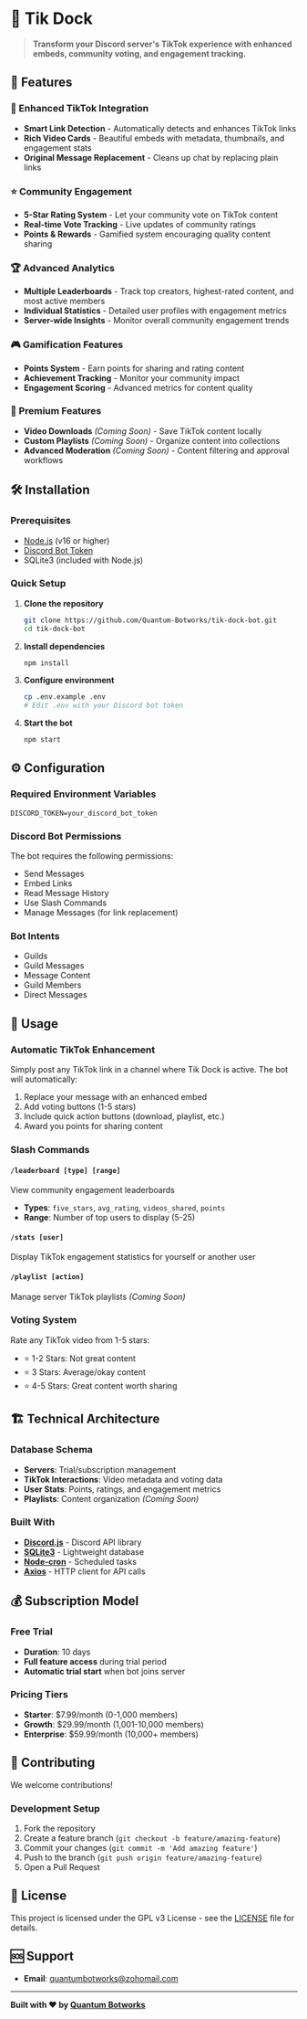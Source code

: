 # 🚢 Tik Dock

> **Transform your Discord server's TikTok experience with enhanced embeds, community voting, and engagement tracking.**

## 🌟 Features

### 🎵 Enhanced TikTok Integration
- **Smart Link Detection** - Automatically detects and enhances TikTok links
- **Rich Video Cards** - Beautiful embeds with metadata, thumbnails, and engagement stats
- **Original Message Replacement** - Cleans up chat by replacing plain links

### ⭐ Community Engagement
- **5-Star Rating System** - Let your community vote on TikTok content
- **Real-time Vote Tracking** - Live updates of community ratings
- **Points & Rewards** - Gamified system encouraging quality content sharing

### 🏆 Advanced Analytics
- **Multiple Leaderboards** - Track top creators, highest-rated content, and most active members
- **Individual Statistics** - Detailed user profiles with engagement metrics
- **Server-wide Insights** - Monitor overall community engagement trends

### 🎮 Gamification Features
- **Points System** - Earn points for sharing and rating content
- **Achievement Tracking** - Monitor your community impact
- **Engagement Scoring** - Advanced metrics for content quality

### 🚀 Premium Features
- **Video Downloads** *(Coming Soon)* - Save TikTok content locally
- **Custom Playlists** *(Coming Soon)* - Organize content into collections
- **Advanced Moderation** *(Coming Soon)* - Content filtering and approval workflows

## 🛠️ Installation

### Prerequisites
- [Node.js](https://nodejs.org/) (v16 or higher)
- [Discord Bot Token](https://discord.com/developers/applications)
- SQLite3 (included with Node.js)

### Quick Setup

1. **Clone the repository**
   ```bash
   git clone https://github.com/Quantum-Botworks/tik-dock-bot.git
   cd tik-dock-bot
   ```

2. **Install dependencies**
   ```bash
   npm install
   ```

3. **Configure environment**
   ```bash
   cp .env.example .env
   # Edit .env with your Discord bot token
   ```

4. **Start the bot**
   ```bash
   npm start
   ```

## ⚙️ Configuration

### Required Environment Variables
```env
DISCORD_TOKEN=your_discord_bot_token
```

### Discord Bot Permissions
The bot requires the following permissions:
- Send Messages
- Embed Links
- Read Message History
- Use Slash Commands
- Manage Messages (for link replacement)

### Bot Intents
- Guilds
- Guild Messages
- Message Content
- Guild Members
- Direct Messages

## 📖 Usage

### Automatic TikTok Enhancement
Simply post any TikTok link in a channel where Tik Dock is active. The bot will automatically:
1. Replace your message with an enhanced embed
2. Add voting buttons (1-5 stars)
3. Include quick action buttons (download, playlist, etc.)
4. Award you points for sharing content

### Slash Commands

#### `/leaderboard [type] [range]`
View community engagement leaderboards
- **Types**: `five_stars`, `avg_rating`, `videos_shared`, `points`
- **Range**: Number of top users to display (5-25)

#### `/stats [user]`
Display TikTok engagement statistics for yourself or another user

#### `/playlist [action]`
Manage server TikTok playlists *(Coming Soon)*

### Voting System
Rate any TikTok video from 1-5 stars:
- ⭐ 1-2 Stars: Not great content
- ⭐ 3 Stars: Average/okay content  
- ⭐ 4-5 Stars: Great content worth sharing

## 🏗️ Technical Architecture

### Database Schema
- **Servers**: Trial/subscription management
- **TikTok Interactions**: Video metadata and voting data
- **User Stats**: Points, ratings, and engagement metrics
- **Playlists**: Content organization *(Coming Soon)*

### Built With
- **[Discord.js](https://discord.js.org/)** - Discord API library
- **[SQLite3](https://sqlite.org/)** - Lightweight database
- **[Node-cron](https://github.com/node-cron/node-cron)** - Scheduled tasks
- **[Axios](https://axios-http.com/)** - HTTP client for API calls

## 💰 Subscription Model

### Free Trial
- **Duration**: 10 days
- **Full feature access** during trial period
- **Automatic trial start** when bot joins server

### Pricing Tiers
- **Starter**: $7.99/month (0-1,000 members)
- **Growth**: $29.99/month (1,001-10,000 members)  
- **Enterprise**: $59.99/month (10,000+ members)

## 🤝 Contributing

We welcome contributions! 

### Development Setup
1. Fork the repository
2. Create a feature branch (`git checkout -b feature/amazing-feature`)
3. Commit your changes (`git commit -m 'Add amazing feature'`)
4. Push to the branch (`git push origin feature/amazing-feature`)
5. Open a Pull Request

## 📝 License

This project is licensed under the GPL v3 License - see the [LICENSE](LICENSE) file for details.

## 🆘 Support

- **Email**: quantumbotworks@zohomail.com

---

**Built with ❤️ by [Quantum Botworks](https://github.com/Quantum-Botworks)**